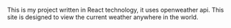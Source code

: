 This is my project written in React technology, it uses openweather api. This site is designed to view the current weather anywhere in the world.
